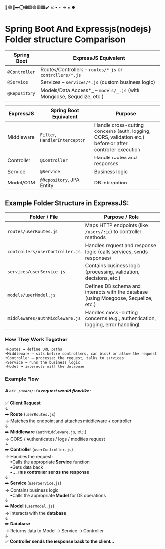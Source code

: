 🔵🟢🔴➡️⭕🟠🟦🟣🟥🟧✔️ ☑️ • ‣ → ⁕ ⏺️

# Spring Boot And Expressjs(nodejs) Folder structure Comparison

| Spring Boot   | ExpressJS Equivalent                                                   |
| ------------- | ---------------------------------------------------------------------- |
| `@Controller` | Routes/Controllers – `routes/*.js` or `controllers/*.js`               |
| `@Service`    | Services – `services/*.js` (custom business logic)                     |
| `@Repository` | Models/Data Access\*_ – `models/_.js` (with Mongoose, Sequelize, etc.) |

| ExpressJS  | Spring Boot Equivalent         | Purpose                                                                                                        |
| ---------- | ------------------------------ | -------------------------------------------------------------------------------------------------------------- |
| Middleware | `Filter`, `HandlerInterceptor` | Handle cross-cutting concerns (auth, logging, CORS, validation etc.) before or after<br/> controller execution |
| Controller | `@Controller`                  | Handle routes and responses                                                                                    |
| Service    | `@Service`                     | Business logic                                                                                                 |
| Model/ORM  | `@Repository`, JPA Entity      | DB interaction                                                                                                 |

## Example Folder Structure in ExpressJS:

| Folder / File                   | Purpose / Role                                                                      |
| ------------------------------- | ----------------------------------------------------------------------------------- |
| `routes/userRoutes.js`          | Maps HTTP endpoints (like `/users/:id`) to controller methods                       |
| `controllers/userController.js` | Handles request and response logic (calls services, sends responses)                |
| `services/userService.js`       | Contains business logic (processing, validation, decisions, etc.)                   |
| `models/userModel.js`           | Defines DB schema and interacts with the database (using Mongoose, Sequelize, etc.) |
| `middlewares/authMiddleware.js` | Handles cross-cutting concerns (e.g., authentication, logging, error handling)      |

### How They Work Together

    •Routes → define URL paths
    •Middleware → sits before controllers, can block or allow the request
    •Controller → processes the request, talks to services
    •Service → runs the business logic
    •Model → interacts with the database

### Example Flow

##### A `GET /users/:id` request would flow like:

✅ **Client Request**  
 ↓  
➡️ **Route** (`userRoutes.js`)  
 → Matches the endpoint and attaches middleware + controller  
 ↓  
➡️ **Middleware** (`authMiddleware.js`, etc.)  
 → CORS / Authenticates / logs / modifies request  
 ↓  
➡️ **Controller** (`userController.js`)  
 → Handles the request:  
&nbsp;&nbsp;&nbsp;&nbsp;•Calls the appropriate **Service** function  
&nbsp;&nbsp;&nbsp;&nbsp;•Gets data back  
&nbsp;&nbsp;&nbsp;&nbsp;•**...This controller sends the response**  
 ↓  
➡️ **Service** (`userService.js`)  
 → Contains business logic  
&nbsp;&nbsp;&nbsp;&nbsp;•Calls the appropriate **Model** for DB operations  
 ↓  
➡️ **Model** (`userModel.js`)  
 → Interacts with the **database**  
 ↓  
➡️ **Database**  
 → Returns data to Model → Service → Controller  
 ↓  
✅ **Controller sends the response back to the client...**
